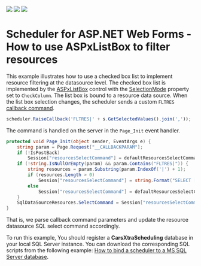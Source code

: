 <!-- default badges list -->
![](https://img.shields.io/endpoint?url=https://codecentral.devexpress.com/api/v1/VersionRange/128546863/15.2.4%2B)
[![](https://img.shields.io/badge/Open_in_DevExpress_Support_Center-FF7200?style=flat-square&logo=DevExpress&logoColor=white)](https://supportcenter.devexpress.com/ticket/details/E3783)
[![](https://img.shields.io/badge/📖_How_to_use_DevExpress_Examples-e9f6fc?style=flat-square)](https://docs.devexpress.com/GeneralInformation/403183)
<!-- default badges end -->

# Scheduler for ASP.NET Web Forms - How to use ASPxListBox to filter resources

This example illustrates how to use a checked box list to implement resource filtering at the datasource level. The checked box list is implemented by the [ASPxListBox](https://docs.devexpress.com/AspNet/DevExpress.Web.ASPxListBox) control with the [SelectionMode](https://docs.devexpress.com/AspNet/DevExpress.Web.ASPxListBox.SelectionMode) property set to `CheckColumn`. The list box is bound to a resource data source. When the list box selection changes, the scheduler sends a custom `FLTRES` [callback command](https://docs.devexpress.com/AspNet/5462/components/scheduler/concepts/callback-commands).

```js
scheduler.RaiseCallback('FLTRES|' + s.GetSelectedValues().join(','));
```

The command is handled on the server in the `Page_Init` event handler.

```cs
protected void Page_Init(object sender, EventArgs e) {
    string param = Page.Request["__CALLBACKPARAM"]; 
    if (!IsPostBack)
        Session["resourcesSelectCommand"] = defaultResourcesSelectCommand; 
    if (!string.IsNullOrEmpty(param) && param.Contains("FLTRES|")) {
        string resources = param.Substring(param.IndexOf('|') + 1);
        if (resources.Length > 0)
            Session["resourcesSelectCommand"] = string.Format("SELECT [ID], [Model] FROM [Cars] WHERE [ID] IN ({0})", resources);
        else
            Session["resourcesSelectCommand"] = defaultResourcesSelectCommand;
    } 
    SqlDataSourceResources.SelectCommand = Session["resourcesSelectCommand"].ToString();
}
```

That is, we parse callback command parameters and update the resource datasource SQL select command accordingly.

To run this example, You should register a **CarsXtraScheduling** database in your local SQL Server instance. You can download the corresponding SQL scripts from the following example: [How to bind a scheduler to a MS SQL Server database](https://github.com/DevExpress-Examples/asp-net-web-forms-scheduler-bind-to-sql).


